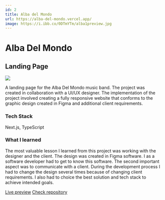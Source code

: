 ```yaml
---
id: 2
title: Alba del Mondo
url: https://alba-del-mondo.vercel.app/
image: https://i.ibb.co/0DTmYTm/alba1preview.jpg
---
```


# Alba Del Mondo

## Landing Page

![](https://i.ibb.co/yn4Szpr/alba1.jpg)

A landing page for the Alba Del Mondo music band. The project was created in collaboration with a UI/UX designer. The implementation of the project involved creating a fully responsive website that conforms to the graphic design created in Figma and additional client requirements.

### Tech Stack

Next.js, TypeScript

### What I learned

The most valuable lesson I learned from this project was working with the designer and the client. The design was created in Figma software. I as a software developer had to get to know this software. The second important aspect was to communicate with a client. During the development process I had to change the design several times because of changing client requirements. I also had to choice the best solution and tech stack to achieve intended goals.

[Live preview](https://alba-del-mondo.vercel.app/)
[Check repository](https://github.com/Hagane3/alba-del-mondo-landing)
